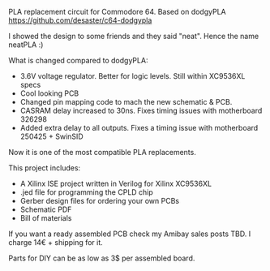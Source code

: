 PLA replacement circuit for Commodore 64.
Based on dodgyPLA https://github.com/desaster/c64-dodgypla

I showed the design to some friends and they said "neat". Hence the name neatPLA :)

What is changed compared to dodgyPLA:
- 3.6V voltage regulator. Better for logic levels. Still within XC9536XL specs
- Cool looking PCB
- Changed pin mapping code to mach the new schematic & PCB.
- CASRAM delay increased to 30ns. Fixes timing issues with motherboard 326298
- Added extra delay to all outputs. Fixes a timing issue with motherboard 250425 + SwinSID

Now it is one of the most compatible PLA replacements.

This project includes:
* A Xilinx ISE project written in Verilog for Xilinx XC9536XL
* .jed file for programming the CPLD chip
* Gerber design files for ordering your own PCBs
* Schematic PDF
* Bill of materials

If you want a ready assembled PCB check my Amibay sales posts TBD.
I charge 14€ + shipping for it.

Parts for DIY can be as low as 3$ per assembled board.
